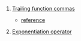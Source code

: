1. [Trailing function commas](../examples/ECMA2017/trailing-functioncommas.js) 
    - [reference](https://github.com/tc39/proposal-trailing-function-commas)

2. [Exponentiation operator](../examples/ECMA2017/exponentiation-operator.js)
